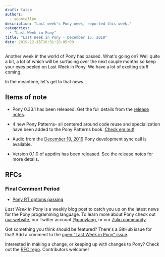 ```yaml
---
draft: false
authors:
  - seantallen
description: "Last week's Pony news, reported this week."
categories:
  - "Last Week in Pony"
title: "Last Week in Pony - December 15, 2019"
date: 2019-12-15T10:31:28-05:00
---
```


Another week in the world of Pony has passed. What's going on? Well quite a bit, a lot of which will be surfacing over the next couple months so keep your eyes peeled on Last Week in Pony. We have a lot of exciting stuff coming.

In the meantime, let's get to that news...
<!-- more -->

## Items of note

- Pony 0.33.1 has been released. Get the full details from the [release notes](https://github.com/ponylang/ponyc/releases/tag/0.33.1).

- 4 new Pony Patterns- all centered around code reuse and specialization have been added to the Pony Patterns book. [Check em out!](https://patterns.ponylang.io/code-sharing.html)

- Audio from the [December 10, 2019](https://sync-recordings.ponylang.io/r/2019_12_10.m4a) Pony development sync call is available.

- Version 0.1.0 of appdirs has been released. See the [release notes](https://github.com/ponylang/appdirs/releases/tag/0.1.0) for more details.

## RFCs

### Final Comment Period

- [Pony RT options passing](https://github.com/ponylang/rfcs/pull/155)

_Last Week In Pony_ is a weekly blog post to catch you up on the latest news for the Pony programming language. To learn more about Pony check out [our website](https://ponylang.io), our Twitter account [@ponylang](https://twitter.com/ponylang), or our [Zulip community](https://ponylang.zulipchat.com).

Got something you think should be featured? There's a GitHub issue for that! Add a comment to the [open "Last Week in Pony" issue](https://github.com/ponylang/ponylang.github.io/issues?q=is%3Aissue+is%3Aopen+label%3Alast-week-in-pony).

Interested in making a change, or keeping up with changes to Pony? Check out the [RFC repo](https://github.com/ponylang/rfcs). Contributors welcome!
